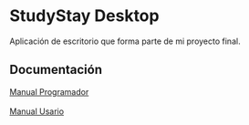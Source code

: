 # StudyStay Desktop

Aplicación de escritorio que forma parte de mi proyecto final.

## Documentación 

[Manual Programador](https://github.com/Josemariph7/StudyStayDesktop/blob/master/ManualProgramador.pdf)
<br></br>
[Manual Usario](https://github.com/Josemariph7/StudyStayDesktop/blob/master/ManualUsuarioEscritorio.pdf)
